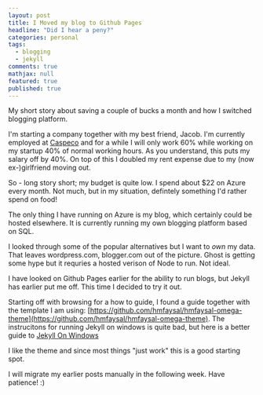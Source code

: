 ```yaml
---
layout: post
title: I Moved my blog to Github Pages
headline: "Did I hear a peny?"
categories: personal
tags: 
  - blogging
  - jekyll
comments: true
mathjax: null
featured: true
published: true
---
```


My short story about saving a couple of bucks a month and how I switched blogging platform.

I'm starting a company together with my best friend, Jacob. I'm currently employed at [Caspeco](http://caspeco.se) and for a while I will only work 60% while working on my startup 40% of normal working hours. As you understand, this puts my salary off by 40%. On top of this I doubled my rent expense due to my (now ex-)girlfriend moving out.

So - long story short; my budget is quite low. I spend about $22 on Azure every month. Not much, but in my situation, defintely something I'd rather spend on food!

The only thing I have running on Azure is my blog, which certainly could be hosted elsewhere. It is currently running my own blogging platform based on SQL.

I looked through some of the popular alternatives but I want to *own* my data. That leaves wordpress.com, blogger.com out of the picture. Ghost is getting some hype but it requries a hosted verison of Node to run. Not ideal.

I have looked on Github Pages earlier for the ability to run blogs, but Jekyll has earlier put me off. This time I decided to try it out.

Starting off with browsing for a how to guide, I found a guide together with the template I am using: [https://github.com/hmfaysal/hmfaysal-omega-theme](https://github.com/hmfaysal/hmfaysal-omega-theme). The instrucitons for running Jekyll on windows is quite bad, but here is a better guide to [Jekyll On Windows](http://chrismeserole.com/coding/install-ruby-rails-jekyll-on-windows/)

I like the theme and since most things "just work" this is a good starting spot.

I will migrate my earlier posts manually in the following week. Have patience! :)